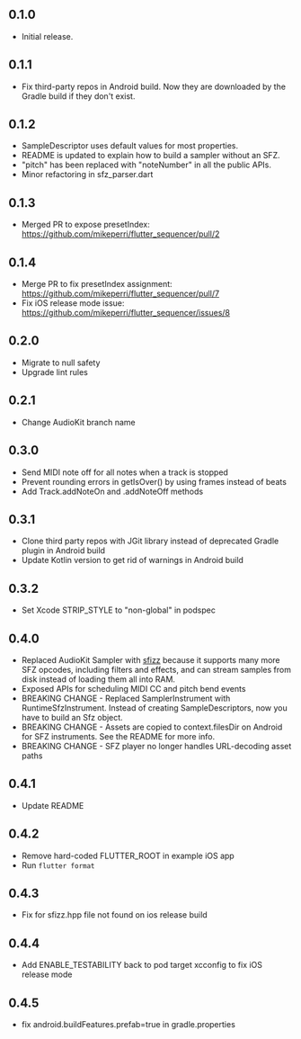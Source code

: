 ## 0.1.0

* Initial release.

## 0.1.1

* Fix third-party repos in Android build. Now they are downloaded by the Gradle build if they don't exist.

## 0.1.2

* SampleDescriptor uses default values for most properties.
* README is updated to explain how to build a sampler without an SFZ.
* "pitch" has been replaced with "noteNumber" in all the public APIs.
* Minor refactoring in sfz_parser.dart

## 0.1.3

* Merged PR to expose presetIndex: https://github.com/mikeperri/flutter_sequencer/pull/2

## 0.1.4

* Merge PR to fix presetIndex assignment: https://github.com/mikeperri/flutter_sequencer/pull/7
* Fix iOS release mode issue: https://github.com/mikeperri/flutter_sequencer/issues/8

## 0.2.0

* Migrate to null safety
* Upgrade lint rules

## 0.2.1

* Change AudioKit branch name

## 0.3.0

* Send MIDI note off for all notes when a track is stopped
* Prevent rounding errors in getIsOver() by using frames instead of beats
* Add Track.addNoteOn and .addNoteOff methods

## 0.3.1
* Clone third party repos with JGit library instead of deprecated Gradle plugin in Android build
* Update Kotlin version to get rid of warnings in Android build

## 0.3.2
* Set Xcode STRIP_STYLE to "non-global" in podspec

## 0.4.0
* Replaced AudioKit Sampler with [sfizz](https://sfz.tools/sfizz/) because it supports many more SFZ opcodes, including filters and effects, and can stream samples from disk instead of loading them all into RAM.
* Exposed APIs for scheduling MIDI CC and pitch bend events
* BREAKING CHANGE - Replaced SamplerInstrument with RuntimeSfzInstrument. Instead of creating SampleDescriptors, now you have to build an Sfz object.
* BREAKING CHANGE - Assets are copied to context.filesDir on Android for SFZ instruments. See the README for more info.
* BREAKING CHANGE - SFZ player no longer handles URL-decoding asset paths

## 0.4.1
* Update README

## 0.4.2
* Remove hard-coded FLUTTER_ROOT in example iOS app
* Run `flutter format`

## 0.4.3
* Fix for sfizz.hpp file not found on ios release build

## 0.4.4
* Add ENABLE_TESTABILITY back to pod target xcconfig to fix iOS release mode

## 0.4.5
* fix android.buildFeatures.prefab=true in gradle.properties